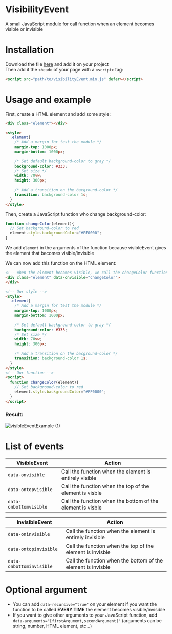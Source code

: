 # VisibilityEvent
A small JavaScript module for call function when an element becomes visible or invisible

# Installation
Download the file [here](https://github.com/supersurviveur/visibilityEvent/releases/download/v1.0/visibleEvent.min.js) and add it on your project<br>
Then add it the `<head>` of your page with a `<script>` tag:<br>
```html
<script src="path/to/visibilityEvent.min.js" defer></script>
```

# Usage and example
First, create a HTML element and add some style:
```html
<div class="element"></div>

<style>
  .element{
    /* Add a margin for test the module */
    margin-top: 1000px;
    margin-bottom: 1000px;
  
    /* Set default background-color to gray */
    background-color: #333;
    /* Set size */
    width: 70vw;
    height: 300px;
  
    /* Add a transition on the bacground-color */
    transition: background-color 1s;
  }
</style>
```

Then, create a JavaScript function who change background-color:
```javascript
function changeColor(element){
  // Set background-color to red
  element.style.backgroundColor="#FF0000";
}
```
We add `element` in the arguments of the function because visibleEvent gives the element that becomes visible/invisible

We can now add this function on the HTML element:
```html
<!-- When the element becomes visible, we call the changeColor function -->
<div class="element" data-onvisible="changeColor">
</div>

<!-- Our style -->
<style>
  .element{
    /* Add a margin for test the module */
    margin-top: 1000px;
    margin-bottom: 1000px;
  
    /* Set default background-color to gray */
    background-color: #333;
    /* Set size */
    width: 70vw;
    height: 300px;
  
    /* Add a transition on the bacground-color */
    transition: background-color 1s;
  }
</style>
<!-- Our function -->
<script>
  function changeColor(element){
    // Set background-color to red
    element.style.backgroundColor="#FF0000";
  }
</script>
```
### Result:
![visibleEventExample (1)](https://user-images.githubusercontent.com/54775010/118239990-bafc6b00-b49a-11eb-8491-6ef84b3eeff2.gif)

# List of events
VisibleEvent | Action
------|-------
`data-onvisible`| Call the function when the element is entirely visible
`data-ontopvisible`| Call the function when the top of the element is visble
`data-onbottomvisible`| Call the function when the bottom of the element is visble

InvisibleEvent | Action
------|-------
`data-oninvisible`| Call the function when the element is entirely invisible
`data-ontopinvisible`| Call the function when the top of the element is invisble
`data-onbottominvisible`| Call the function when the bottom of the element is invisble

# Optional argument
- You can add `data-recursive="true"` on your element if you want the function to be called **EVERY TIME** the element becomes visible/invisible <br>
- If you want to give other arguments to your JavaScript function, add `data-arguments="[firstArgument,secondArgument]"` (arguments can be string, number, HTML element, etc...)

